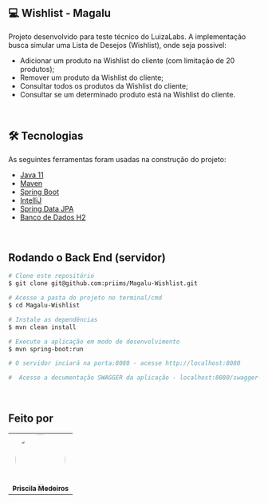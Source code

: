 ## 💻 Wishlist - Magalu
Projeto desenvolvido para teste técnico do LuizaLabs. A implementação busca simular uma Lista de Desejos (Wishlist), onde seja possivel:
* Adicionar um produto na Wishlist do cliente (com limitação de 20 produtos);
* Remover um produto da Wishlist do cliente;
* Consultar todos os produtos da Wishlist do cliente;
* Consultar se um determinado produto está na Wishlist do cliente.

<br>

## 🛠 Tecnologias
  
As seguintes ferramentas foram usadas na construção do projeto:

* [Java 11](https://www.oracle.com/br/java/technologies/javase-jdk11-downloads.html)
* [Maven](https://maven.apache.org/) 
* [Spring Boot](https://spring.io/projects/spring-boot)
* [IntelliJ](https://www.jetbrains.com/pt-br/idea/) 
* [Spring Data JPA](https://spring.io/projects/spring-data-jpa)
* [Banco de Dados H2](https://www.h2database.com/html/main.html)

<br>


## Rodando o Back End (servidor)

```bash
# Clone este repositório
$ git clone git@github.com:priims/Magalu-Wishlist.git

# Acesse a pasta do projeto no terminal/cmd
$ cd Magalu-Wishlist

# Instale as dependências
$ mvn clean install

# Execute a aplicação em modo de desenvolvimento
$ mvn spring-boot:run

# O servidor inciará na porta:8080 - acesse http://localhost:8080

#  Acesse a documentação SWAGGER da aplicação - localhost:8080/swagger-ui.html

```
<br>
    

## Feito por  
  
<table>  
  <tr>
    <td align="center"><a href="https://www.linkedin.com/in/priscilamedeirosdasilva/"><img style="border-radius: 50%;" src="https://media-exp1.licdn.com/dms/image/C4D03AQF1Gk8f4JxcKw/profile-displayphoto-shrink_400_400/0/1618708144588?e=1626912000&v=beta&t=ioA3owJLsdtB1AEfstcpS-XTh_T7ZaqRUoFPIkbtaII" width="100px;" alt=""/><br /><sub><b>Priscila Medeiros</b></sub></a><br /><a href="https://www.linkedin.com/in/priscilamedeirosdasilva/"></a>
 </tr>
</table>


